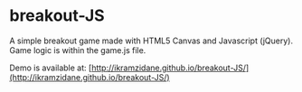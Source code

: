 # breakout-JS
A simple breakout game made with HTML5 Canvas and Javascript (jQuery). Game logic is within the game.js file.

Demo is available at: [http://ikramzidane.github.io/breakout-JS/](http://ikramzidane.github.io/breakout-JS/)


